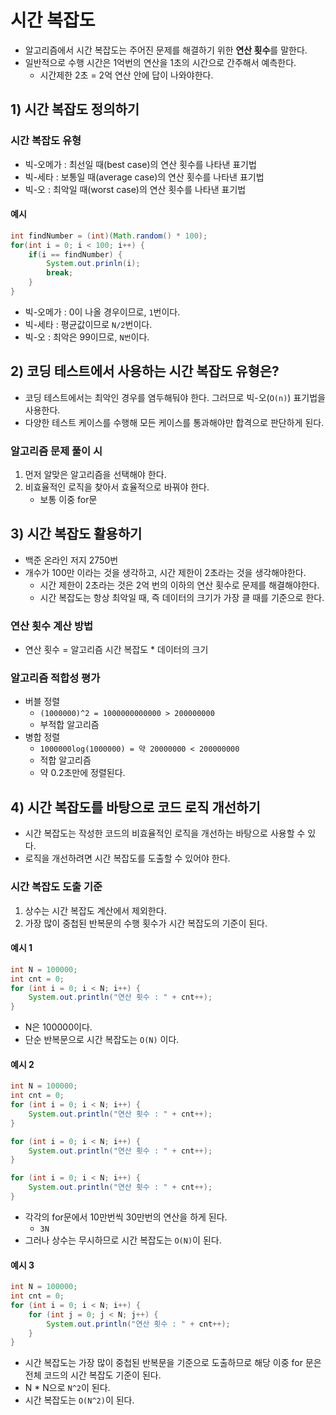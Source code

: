 # 시간 복잡도
- 알고리즘에서 시간 복잡도는 주어진 문제를 해결하기 위한 **연산 횟수**를 말한다.
- 일반적으로 수행 시간은 1억번의 연산을 1초의 시간으로 간주해서 예측한다.
	- 시간제한 2초 = 2억 연산 안에 답이 나와야한다.

## 1) 시간 복잡도 정의하기
### 시간 복잡도 유형
- 빅-오메가 : 최선일 때(best case)의 연산 횟수를 나타낸 표기법
- 빅-세타 : 보통일 때(average case)의 연산 횟수를 나타낸 표기법
- 빅-오 : 최악일 때(worst case)의 연산 횟수를 나타낸 표기법

#### 예시
```java
int findNumber = (int)(Math.random() * 100);
for(int i = 0; i < 100; i++) {
	if(i == findNumber) {
		System.out.prinln(i);
		break;
	}
}
```
- 빅-오메가 : 0이 나올 경우이므로, `1`번이다.
- 빅-세타 : 평균값이므로 `N/2`번이다.
- 빅-오 : 최악은 99이므로, `N번`이다.

## 2) 코딩 테스트에서 사용하는 시간 복잡도 유형은?
- 코딩 테스트에서는 최악인 경우를 염두해둬야 한다. 그러므로 빅-오(`O(n)`) 표기법을 사용한다.
- 다양한 테스트 케이스를 수행해 모든 케이스를 통과해야만 합격으로 판단하게 된다.

### 알고리즘 문제 풀이 시
1. 먼저 알맞은 알고리즘을 선택해야 한다.
2. 비효율적인 로직을 찾아서 효율적으로 바꿔야 한다.
	- 보통 이중 for문

## 3) 시간 복잡도 활용하기
- 백준 온라인 저지 2750번
- 개수가 100만 이라는 것을 생각하고, 시간 제한이 2초라는 것을 생각해야한다.
	- 시간 제한이 2초라는 것은 2억 번의 이하의 연산 횟수로 문제를 해결해야한다.
	- 시간 복잡도는 항상 최악일 때, 즉 데이터의 크기가 가장 클 때를 기준으로 한다.

### 연산 횟수 계산 방법
- 연산 횟수 = 알고리즘 시간 복잡도 * 데이터의 크기

### 알고리즘 적합성 평가
- 버블 정렬
	- `(1000000)^2 = 1000000000000 > 200000000`
	- 부적합 알고리즘
- 병합 정렬
	- `1000000log(1000000) = 약 20000000 < 200000000`
	- 적합 알고리즘
	- 약 0.2초만에 정렬된다.

## 4) 시간 복잡도를 바탕으로 코드 로직 개선하기
- 시간 복잡도는 작성한 코드의 비효율적인 로직을 개선하는 바탕으로 사용할 수 있다.
- 로직을 개선하려면 시간 복잡도를 도출할 수 있어야 한다.

### 시간 복잡도 도출 기준
1. 상수는 시간 복잡도 계산에서 제외한다.
2. 가장 많이 중첩된 반복문의 수행 횟수가 시간 복잡도의 기준이 된다.

#### 예시 1
```java
int N = 100000;
int cnt = 0;
for (int i = 0; i < N; i++) {
	System.out.println("연산 횟수 : " + cnt++);
}
```
- N은 100000이다.
- 단순 반복문으로 시간 복잡도는 `O(N)` 이다.

#### 예시 2
```java
int N = 100000;
int cnt = 0;
for (int i = 0; i < N; i++) {
	System.out.println("연산 횟수 : " + cnt++);
}

for (int i = 0; i < N; i++) {
	System.out.println("연산 횟수 : " + cnt++);
}

for (int i = 0; i < N; i++) {
	System.out.println("연산 횟수 : " + cnt++);
}
```
- 각각의 for문에서 10만번씩 30만번의 연산을 하게 된다.
	- `3N`
- 그러나 상수는 무시하므로 시간 복잡도는 `O(N)`이 된다.

#### 예시 3
```java
int N = 100000;
int cnt = 0;
for (int i = 0; i < N; i++) {
	for (int j = 0; j < N; j++) {
		System.out.println("연산 횟수 : " + cnt++);
	}
}
```
- 시간 복잡도는 가장 많이 중첩된 반복문을 기준으로 도출하므로 해당 이중 for 문은 전체 코드의 시간 복잡도 기준이 된다.
- N * N으로 `N^2`이 된다.
- 시간 복잡도는 `O(N^2)`이 된다.